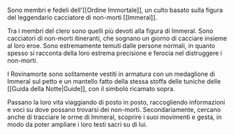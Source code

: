 Sono membri e fedeli dell'[[Ordine Immortale]], un culto basato sulla figura del leggendario cacciatore di non-morti [[Immeral]].

Tra i membri del clero sono quelli più devoti alla figura di Immeral. Sono cacciatori di non-morti itineranti, che sognano un giorno di cacciare insieme al loro eroe. 
Sono estremamente temuti dalle persone normali, in quanto spesso si racconta della loro estrema precisione e ferocia nel distruggere i non-morti.

I Rovinamorte sono solitamente vestiti in armatura con un medaglione di Immeral sul petto e un mantello fatto della stessa stoffa delle tuniche delle [[Guida della Notte|Guide]], con il simbolo ricamato sopra.

Passano la loro vita viaggiando di posto in posto, raccogliendo informazioni e voci su dove possano trovarsi dei non-morti. Secondariamente, cercano anche di tracciare le orme di Immeral, scoprire i suoi movimenti e gesta, in modo da poter ampliare i loro testi sacri su di lui.



